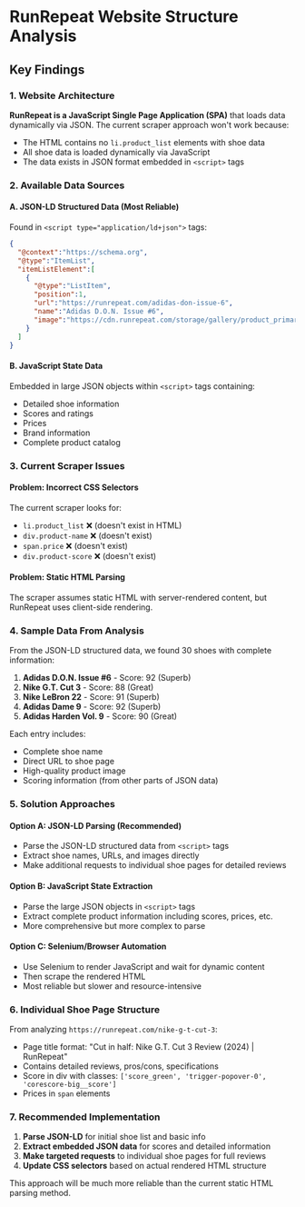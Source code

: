 # RunRepeat Website Structure Analysis

## Key Findings

### 1. Website Architecture
**RunRepeat is a JavaScript Single Page Application (SPA)** that loads data dynamically via JSON. The current scraper approach won't work because:

- The HTML contains no `li.product_list` elements with shoe data
- All shoe data is loaded dynamically via JavaScript 
- The data exists in JSON format embedded in `<script>` tags

### 2. Available Data Sources

#### A. JSON-LD Structured Data (Most Reliable)
Found in `<script type="application/ld+json">` tags:
```json
{
  "@context":"https://schema.org",
  "@type":"ItemList",
  "itemListElement":[
    {
      "@type":"ListItem",
      "position":1,
      "url":"https://runrepeat.com/adidas-don-issue-6",
      "name":"Adidas D.O.N. Issue #6",
      "image":"https://cdn.runrepeat.com/storage/gallery/product_primary/40433/adidas-d-o-n-issue-6-main-2-22673422-720.jpg"
    }
  ]
}
```

#### B. JavaScript State Data
Embedded in large JSON objects within `<script>` tags containing:
- Detailed shoe information
- Scores and ratings
- Prices
- Brand information
- Complete product catalog

### 3. Current Scraper Issues

#### Problem: Incorrect CSS Selectors
The current scraper looks for:
- `li.product_list` ❌ (doesn't exist in HTML)
- `div.product-name` ❌ (doesn't exist)
- `span.price` ❌ (doesn't exist)
- `div.product-score` ❌ (doesn't exist)

#### Problem: Static HTML Parsing
The scraper assumes static HTML with server-rendered content, but RunRepeat uses client-side rendering.

### 4. Sample Data From Analysis

From the JSON-LD structured data, we found 30 shoes with complete information:

1. **Adidas D.O.N. Issue #6** - Score: 92 (Superb)
2. **Nike G.T. Cut 3** - Score: 88 (Great)  
3. **Nike LeBron 22** - Score: 91 (Superb)
4. **Adidas Dame 9** - Score: 92 (Superb)
5. **Adidas Harden Vol. 9** - Score: 90 (Great)

Each entry includes:
- Complete shoe name
- Direct URL to shoe page
- High-quality product image
- Scoring information (from other parts of JSON data)

### 5. Solution Approaches

#### Option A: JSON-LD Parsing (Recommended)
- Parse the JSON-LD structured data from `<script>` tags
- Extract shoe names, URLs, and images directly
- Make additional requests to individual shoe pages for detailed reviews

#### Option B: JavaScript State Extraction  
- Parse the large JSON objects in `<script>` tags
- Extract complete product information including scores, prices, etc.
- More comprehensive but more complex to parse

#### Option C: Selenium/Browser Automation
- Use Selenium to render JavaScript and wait for dynamic content
- Then scrape the rendered HTML
- Most reliable but slower and resource-intensive

### 6. Individual Shoe Page Structure

From analyzing `https://runrepeat.com/nike-g-t-cut-3`:
- Page title format: "Cut in half: Nike G.T. Cut 3 Review (2024) | RunRepeat"
- Contains detailed reviews, pros/cons, specifications
- Score in div with classes: `['score_green', 'trigger-popover-0', 'corescore-big__score']`
- Prices in `span` elements

### 7. Recommended Implementation

1. **Parse JSON-LD** for initial shoe list and basic info
2. **Extract embedded JSON data** for scores and detailed information  
3. **Make targeted requests** to individual shoe pages for full reviews
4. **Update CSS selectors** based on actual rendered HTML structure

This approach will be much more reliable than the current static HTML parsing method. 